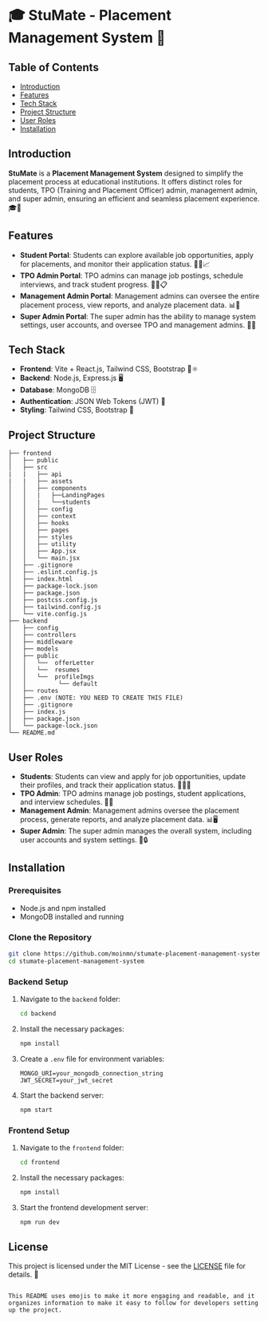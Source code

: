 # 🎓 **StuMate - Placement Management System** 🚀

## Table of Contents
- [Introduction](#introduction)
- [Features](#features)
- [Tech Stack](#tech-stack)
- [Project Structure](#project-structure)
- [User Roles](#user-roles)
- [Installation](#installation)

## Introduction
**StuMate** is a **Placement Management System** designed to simplify the placement process at educational institutions. It offers distinct roles for students, TPO (Training and Placement Officer) admin, management admin, and super admin, ensuring an efficient and seamless placement experience. 🎓💼

## Features
- **Student Portal**: Students can explore available job opportunities, apply for placements, and monitor their application status. 🧑‍🎓📈
- **TPO Admin Portal**: TPO admins can manage job postings, schedule interviews, and track student progress. 🧑‍💼📋
- **Management Admin Portal**: Management admins can oversee the entire placement process, view reports, and analyze placement data. 📊📅
- **Super Admin Portal**: The super admin has the ability to manage system settings, user accounts, and oversee TPO and management admins. 🔧🔐

## Tech Stack
- **Frontend**: Vite + React.js, Tailwind CSS, Bootstrap 🎨⚛️
- **Backend**: Node.js, Express.js 🖥️
- **Database**: MongoDB 🗄️
- **Authentication**: JSON Web Tokens (JWT) 🔑
- **Styling**: Tailwind CSS, Bootstrap 💅

## Project Structure
```plaintext
├── frontend
│   ├── public
│   ├── src
|   |   ├── api
|   |   ├── assets
│   │   ├── components
│   │   |   ├──LandingPages
│   │   |   └──students
│   │   ├── config
│   │   ├── context
│   │   ├── hooks
│   │   ├── pages
│   │   ├── styles
│   │   ├── utility
│   │   ├── App.jsx
│   │   └── main.jsx
│   ├── .gitignore
│   ├── .eslint.config.js
│   ├── index.html
│   ├── package-lock.json
│   ├── package.json
│   ├── postcss.config.js
│   ├── tailwind.config.js
│   └── vite.config.js
├── backend
│   ├── config
│   ├── controllers
│   ├── middleware
│   ├── models
│   ├── public
│   │   └──  offerLetter
│   │   └──  resumes
│   │   └──  profileImgs
│   │         └── default
│   ├── routes
│   ├── .env (NOTE: YOU NEED TO CREATE THIS FILE)
│   ├── .gitignore
│   ├── index.js
│   ├── package.json
│   └── package-lock.json
└── README.md
```

## User Roles
- **Students**: Students can view and apply for job opportunities, update their profiles, and track their application status. 🧑‍🎓💼
- **TPO Admin**: TPO admins manage job postings, student applications, and interview schedules. 👔📝
- **Management Admin**: Management admins oversee the placement process, generate reports, and analyze placement data. 📊🖥️
- **Super Admin**: The super admin manages the overall system, including user accounts and system settings. 🔧🔒

## Installation

### Prerequisites
- Node.js and npm installed
- MongoDB installed and running

### Clone the Repository
```bash
git clone https://github.com/moinmn/stumate-placement-management-system.git
cd stumate-placement-management-system
```

### Backend Setup
1. Navigate to the `backend` folder:
   ```bash
   cd backend
   ```
2. Install the necessary packages:
   ```bash
   npm install
   ```
3. Create a `.env` file for environment variables:
   ```env
   MONGO_URI=your_mongodb_connection_string
   JWT_SECRET=your_jwt_secret
   ```
4. Start the backend server:
   ```bash
   npm start
   ```

### Frontend Setup
1. Navigate to the `frontend` folder:
   ```bash
   cd frontend
   ```
2. Install the necessary packages:
   ```bash
   npm install
   ```
3. Start the frontend development server:
   ```bash
   npm run dev
   ```

## License
This project is licensed under the MIT License - see the [LICENSE](LICENSE) file for details. 📜
```

This README uses emojis to make it more engaging and readable, and it organizes information to make it easy to follow for developers setting up the project.